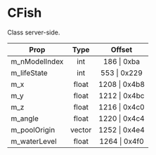 # CFish

Class server-side.

|Prop|Type|Offset|
|---|:-:|:-:|
|m_nModelIndex|int|186 \| 0xba|
|m_lifeState|int|553 \| 0x229|
|m_x|float|1208 \| 0x4b8|
|m_y|float|1212 \| 0x4bc|
|m_z|float|1216 \| 0x4c0|
|m_angle|float|1220 \| 0x4c4|
|m_poolOrigin|vector|1252 \| 0x4e4|
|m_waterLevel|float|1264 \| 0x4f0|
